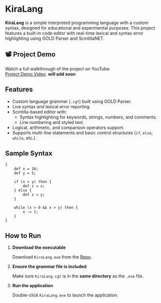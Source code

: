 # KiraLang

**KiraLang** is a simple interpreted programming language with a custom syntax, designed for educational and experimental purposes. This project features a built-in code editor with real-time lexical and syntax error highlighting using GOLD Parser and ScintillaNET.

## 📽️ Project Demo

Watch a full walkthrough of the project on YouTube:  
[Project Demo Video](). **will add soon**


## Features

- Custom language grammar (`.cgt`) built using GOLD Parser.
- Live syntax and lexical error reporting.
- Scintilla-based editor with:
  - Syntax highlighting for keywords, strings, numbers, and comments.
  - Line numbering and styled text.
- Logical, arithmetic, and comparison operators support.
- Supports multi-line statements and basic control structures (`if`, `else`, `while`, etc.).

## Sample Syntax

```kira
{
    def x = 10;
    def y = 5;

    if (x > y) then {
        def z = x;
    } else {
        def z = y;
    }

    while (x > 0 && x > y) then {
        x -= 1;
    }
}
```
## How to Run

1. **Download the executable**

   Download `KiraLang.exe` from the [Repo](https://github.com/A-Qassem/Kira).

2. **Ensure the grammar file is included**

   Make sure `KiraLang.cgt` is in the **same directory** as the `.exe` file.

3. **Run the application**

   Double-click `KiraLang.exe` to launch the application.


